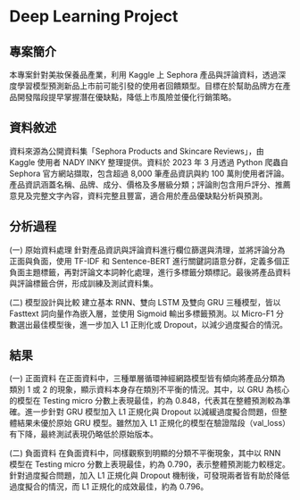 # Deep Learning Project
## 專案簡介
本專案針對美妝保養品產業，利用 Kaggle 上 Sephora 產品與評論資料，透過深度學習模型預測新品上市前可能引發的使用者回饋類型。目標在於幫助品牌方在產品開發階段提早掌握潛在優缺點，降低上市風險並優化行銷策略。

## 資料敘述
資料來源為公開資料集「Sephora Products and Skincare Reviews」，由 Kaggle 使用者 NADY INKY 整理提供。資料於 2023 年 3 月透過 Python 爬蟲自 Sephora 官方網站擷取，包含超過 8,000 筆產品資訊與約 100 萬則使用者評論。產品資訊涵蓋名稱、品牌、成分、價格及多層級分類；評論則包含用戶評分、推薦意見及完整文字內容，資料完整且豐富，適合用於產品優缺點分析與預測。

## 分析過程
(一) 原始資料處理
針對產品資訊與評論資料進行欄位篩選與清理，並將評論分為正面與負面，使用 TF-IDF 和 Sentence-BERT 進行關鍵詞語意分群，定義多個正負面主題標籤，再對評論文本詞幹化處理，進行多標籤分類標記。最後將產品資料與評論標籤合併，形成訓練及測試資料集。

(二) 模型設計與比較
建立基本 RNN、雙向 LSTM 及雙向 GRU 三種模型，皆以 Fasttext 詞向量作為嵌入層，並使用 Sigmoid 輸出多標籤預測。以 Micro-F1 分數選出最佳模型後，進一步加入 L1 正則化或 Dropout，以減少過度擬合的情況。

## 結果
(一) 正面資料
在正面資料中，三種單層循環神經網路模型皆有傾向將產品分類為類別 1 或 2 的現象，顯示資料本身存在類別不平衡的情況。其中，以 GRU 為核心的模型在 Testing micro 分數上表現最佳，約為 0.848，代表其在整體預測較為準確。進一步針對 GRU 模型加入 L1 正規化與 Dropout 以減緩過度擬合問題，但整體結果未優於原始 GRU 模型。雖然加入 L1 正規化的模型在驗證階段（val_loss）有下降，最終測試表現仍略低於原始版本。

(二) 負面資料
在負面資料中，同樣觀察到明顯的分類不平衡現象，其中以 RNN 模型在 Testing micro 分數上表現最佳，約為 0.790，表示整體預測能力較穩定。針對過度擬合問題，加入 L1 正規化與 Dropout 機制後，可發現兩者皆有助於降低過度擬合的情況，而 L1 正規化的成效最佳，約為 0.796。
